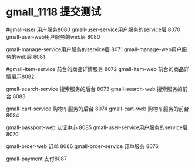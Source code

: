 # gmall_1118   提交测试
#gmall-user 用户服务8080
gmall-user-service用户服务的service层 8070
gmall-user-web用户服务的web层    8080

gmall-manage-service用户服务的service层 8071
gmall-manage-web用户服务的web层    8081

#gmall-item-service 前台的商品详情服务 8072
gmall-item-web 前台的商品详情展示8082


gmall-search-service  搜索服务的后台  8073
gmall-search-web  搜索服务的前台  8083

gmall-cart-service  购物车服务的后台  8074
gmall-cart-web  购物车服务的前台  8084

gmall-passport-web 认证中心   8085
gmall-user-service用户服务的service层 8070

gmall-order-web 订单   8086
gmall-order-service 订单服务 8076

gmall-payment 支付8087